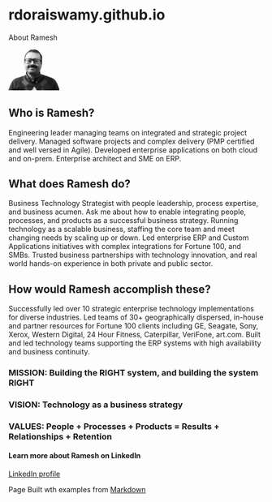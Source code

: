 # rdoraiswamy.github.io
About Ramesh

<img src="RD_Bw_001.jpg" alt="Ramesh Doraiswamy" width="100"/>

## Who is Ramesh?
Engineering leader managing teams on integrated and strategic project delivery. 
Managed software projects and complex delivery (PMP certified and well versed in Agile).
Developed enterprise applications on both cloud and on-prem.
Enterprise architect and SME on ERP.

## What does Ramesh do?
Business Technology Strategist with people leadership, process expertise, and business acumen. Ask me about how to enable integrating people, processes, and products as a successful business strategy. Running technology as a scalable business, staffing the core team and meet changing needs by scaling up or down. Led enterprise ERP and Custom Applications initiatives with complex integrations for Fortune 100, and SMBs. Trusted business partnerships with technology innovation, and real world hands-on experience in both private and public sector.

## How would Ramesh accomplish these?
Successfully led over 10 strategic enterprise technology implementations for diverse industries. Led teams of 30+ geographically dispersed, in-house and partner resources for Fortune 100 clients including GE, Seagate, Sony, Xerox, Western Digital, 24 Hour Fitness, Caterpillar, VeriFone, art.com. Built and led technology teams supporting the ERP systems with high availability and business continuity.

### MISSION: Building the RIGHT system, and building the system RIGHT

### VISION: Technology as a business strategy

### VALUES: People + Processes + Products = Results + Relationships + Retention 

#### Learn more about Ramesh on LinkedIn

[LinkedIn profile](https://www.linkedin.com/in/rameshdoraiswamy/)


Page Built wth examples from [Markdown](https://markdown-it.github.io)
